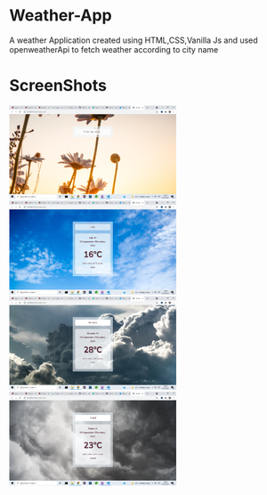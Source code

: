 # Weather-App
A weather Application created using HTML,CSS,Vanilla Js and used openweatherApi to fetch weather according to city name 

# ScreenShots
<img src="sunny.png" width="300">
<img src="clear.png" width="300">
<img src="haze.png" width="300">
<img src="cloudy.png" width="300">
